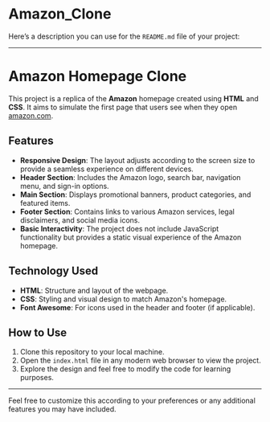 # Amazon_Clone
Here’s a description you can use for the `README.md` file of your project:

---

# Amazon Homepage Clone

This project is a replica of the **Amazon** homepage created using **HTML** and **CSS**. It aims to simulate the first page that users see when they open [amazon.com](https://www.amazon.com).

## Features

- **Responsive Design**: The layout adjusts according to the screen size to provide a seamless experience on different devices.
- **Header Section**: Includes the Amazon logo, search bar, navigation menu, and sign-in options.
- **Main Section**: Displays promotional banners, product categories, and featured items.
- **Footer Section**: Contains links to various Amazon services, legal disclaimers, and social media icons.
- **Basic Interactivity**: The project does not include JavaScript functionality but provides a static visual experience of the Amazon homepage.

## Technology Used

- **HTML**: Structure and layout of the webpage.
- **CSS**: Styling and visual design to match Amazon's homepage.
- **Font Awesome**: For icons used in the header and footer (if applicable).

## How to Use

1. Clone this repository to your local machine.
2. Open the `index.html` file in any modern web browser to view the project.
3. Explore the design and feel free to modify the code for learning purposes.

---

Feel free to customize this according to your preferences or any additional features you may have included.
